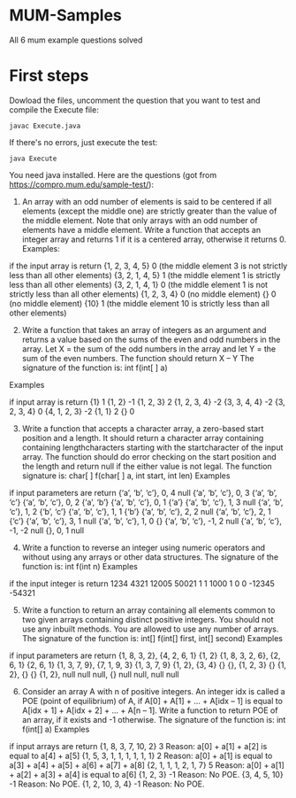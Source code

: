 # MUM-Samples
All 6 mum example questions solved

# First steps
Dowload the files, uncomment the question that you want to test and compile the Execute file:
```
javac Execute.java
```

If there's no errors, just execute the test:
```
java Execute
```

You need java installed.
Here are the questions (got from https://compro.mum.edu/sample-test/):

1. An array with an odd number of elements is said to be centered if all elements (except the middle one) are strictly greater than the value of the middle element. Note that only arrays with an odd number of elements have a middle element. Write a function that accepts an integer array and returns 1 if it is a centered array, otherwise it returns 0.
Examples:

if the input array is	return
{1, 2, 3, 4, 5}	0 (the middle element 3 is not strictly less than all other elements)
{3, 2, 1, 4, 5}	1 (the middle element 1 is strictly less than all other elements)
{3, 2, 1, 4, 1}	0 (the middle element 1 is not strictly less than all other elements)
{1, 2, 3, 4}	0 (no middle element)
{}	0 (no middle element)
{10}	1 (the middle element 10 is strictly less than all other elements)

2. Write a function that takes an array of integers as an argument and returns a value based on the sums of the even and odd numbers in the array. Let X = the sum of the odd numbers in the array and let Y = the sum of the even numbers. The function should return X – Y
The signature of the function is:
int f(int[ ] a)

Examples

if input array is	return
{1}	1
{1, 2}	-1
{1, 2, 3}	2
{1, 2, 3, 4}	-2
{3, 3, 4, 4}	-2
{3, 2, 3, 4}	0
{4, 1, 2, 3}	-2
{1, 1}	2
{}	0

3. Write a function that accepts a character array, a zero-based start position and a length. It should return a character array containing containing lengthcharacters starting with the startcharacter of the input array. The function should do error checking on the start position and the length and return null if the either value is not legal.
The function signature is:
char[ ] f(char[ ] a, int start, int len)
Examples

if input parameters are	return
{‘a’, ‘b’, ‘c’}, 0, 4	null
{‘a’, ‘b’, ‘c’}, 0, 3	{‘a’, ‘b’, ‘c’}
{‘a’, ‘b’, ‘c’}, 0, 2	{‘a’, ‘b’}
{‘a’, ‘b’, ‘c’}, 0, 1	{‘a’}
{‘a’, ‘b’, ‘c’}, 1, 3	null
{‘a’, ‘b’, ‘c’}, 1, 2	{‘b’, ‘c’}
{‘a’, ‘b’, ‘c’}, 1, 1	{‘b’}
{‘a’, ‘b’, ‘c’}, 2, 2	null
{‘a’, ‘b’, ‘c’}, 2, 1	{‘c’}
{‘a’, ‘b’, ‘c’}, 3, 1	null
{‘a’, ‘b’, ‘c’}, 1, 0	{}
{‘a’, ‘b’, ‘c’}, -1, 2	null
{‘a’, ‘b’, ‘c’}, -1, -2	null
{}, 0, 1	null
 
4. Write a function to reverse an integer using numeric operators and without using any arrays or other data structures.
The signature of the function is:
int f(int n)
Examples

if the input integer is	return
1234	4321
12005	50021
1	1
1000	1
0	0
-12345	-54321
 

5. Write a function to return an array containing all elements common to two given arrays containing distinct positive integers. You should not use any inbuilt methods. You are allowed to use any number of arrays.
The signature of the function is:
int[] f(int[] first, int[] second)
Examples

if input parameters are	return
{1, 8, 3, 2}, {4, 2, 6, 1}	{1, 2}
{1, 8, 3, 2, 6}, {2, 6, 1}	{2, 6, 1}
{1, 3, 7, 9}, {7, 1, 9, 3}	{1, 3, 7, 9}
{1, 2}, {3, 4}	{}
{}, {1, 2, 3}	{}
{1, 2}, {}	{}
{1, 2}, null	null
null, {}	null
null, null	null
 

6. Consider an array A with n of positive integers. An integer idx is called a POE (point of equilibrium) of A, if A[0] + A[1] + … + A[idx – 1] is equal to A[idx + 1] + A[idx + 2] + … + A[n – 1]. Write a function to return POE of an array, if it exists and -1 otherwise. 
The signature of the function is:
int f(int[] a)
Examples

if input arrays are	return
{1, 8, 3, 7, 10, 2}	3 Reason: a[0] + a[1] + a[2] is equal to a[4] + a[5]
{1, 5, 3, 1, 1, 1, 1, 1, 1}	2 Reason: a[0] + a[1] is equal to a[3] + a[4] + a[5] + a[6] + a[7] + a[8]
{2, 1, 1, 1, 2, 1, 7}	5 Reason: a[0] + a[1] + a[2] + a[3] + a[4] is equal to a[6]
{1, 2, 3}	-1 Reason: No POE.
{3, 4, 5, 10}	-1 Reason: No POE.
{1, 2, 10, 3, 4}	-1 Reason: No POE.
